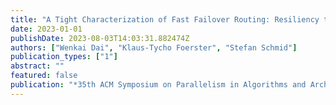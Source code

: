 ```yaml
---
title: "A Tight Characterization of Fast Failover Routing: Resiliency to Two Link Failures is Possible"
date: 2023-01-01
publishDate: 2023-08-03T14:03:31.882474Z
authors: ["Wenkai Dai", "Klaus-Tycho Foerster", "Stefan Schmid"]
publication_types: ["1"]
abstract: ""
featured: false
publication: "*35th ACM Symposium on Parallelism in Algorithms and Architectures (SPAA)*"
---
```


